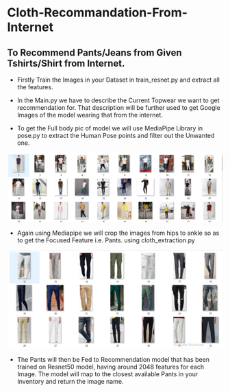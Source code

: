 # Cloth-Recommandation-From-Internet
## To Recommend Pants/Jeans from Given Tshirts/Shirt from Internet.

* Firstly Train the Images in your Dataset in train_resnet.py and extract all the features.

* In the Main.py we have to describe the Current Topwear we want to get recommendation for. 
That description will be further used to get Google Images of the model wearing that from the internet. 

* To get the Full body pic of model we will use MediaPipe Library in pose.py
to extract the Human Pose points and filter out the Unwanted one.
<img src="https://raw.githubusercontent.com/shahashil/Cloth-Recommandation-From-Internet/main/download_images_from_internet.PNG" >

* Again using Mediapipe we will crop the images from hips to ankle so as to 
get the Focused Feature i.e. Pants. using cloth_extraction.py
<img src="https://raw.githubusercontent.com/shahashil/Cloth-Recommandation-From-Internet/main/extracted_cloth.PNG" >

* The Pants will then be Fed to Recommendation model that has been trained on Resnet50 model, having around 2048 features for each Image.
The model will map to the closest available Pants in your Inventory and return
the image name.




